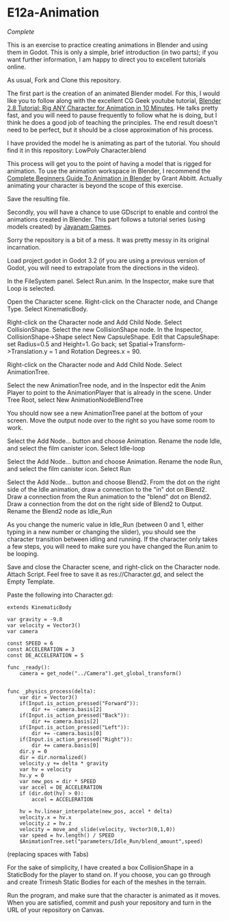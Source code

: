 # E12a-Animation

*Complete*

This is an exercise to practice creating animations in Blender and using them in Godot. This is only a simple, brief introduction (in two parts); if you want further information, I am happy to direct you to excellent tutorials online.

As usual, Fork and Clone this repository.

The first part is the creation of an animated Blender model. For this, I would like you to follow along with the excellent CG Geek youtube tutorial, [Blender 2.8 Tutorial: Rig ANY Character for Animation in 10 Minutes](https://www.youtube.com/watch?v=SBYb1YmaOMY). He talks pretty fast, and you will need to pause frequently to follow what he is doing, but I think he does a good job of teaching the principles. The end result doesn't need to be perfect, but it should be a close approximation of his process.

I have provided the model he is animating as part of the tutorial. You should find it in this repository: LowPoly Character.blend

This process will get you to the point of having a model that is rigged for animation. To use the animation workspace in Blender, I recommend the [Complete Beginners Guide To Animation in Blender](https://www.youtube.com/watch?v=zp6kCe5Kmf4&list=PLn3ukorJv4vvHr6RMoXrZSMVqmOKlqbBR) by Grant Abbitt. Actually animating your character is beyond the scope of this exercise.

Save the resulting file.

Secondly, you will have a chance to use GDscript to enable and control the animations created in Blender. This part follows a tutorial series (using models created) by [Jayanam Games](https://www.youtube.com/watch?v=msZw59Iln74).

Sorry the repository is a bit of a mess. It was pretty messy in its original incarnation.

Load project.godot in Godot 3.2 (if you are using a previous version of Godot, you will need to extrapolate from the directions in the video). 

In the FileSystem panel. Select Run.anim. In the Inspector, make sure that Loop is selected. 

Open the Character scene. Right-click on the Character node, and Change Type. Select KinematicBody.

Right-click on the Character node and Add Child Node. Select CollisionShape. Select the new CollisionShape node. In the Inspector, CollisionShape->Shape select New CapsuleShape. Edit that CapsuleShape: set Radius=0.5 and Height=1. Go back; set Spatial->Transform->Translation.y = 1 and Rotation Degrees.x = 90.

Right-click on the Character node and Add Child Node. Select AnimationTree.

Select the new AnimationTree node, and in the Inspector edit the Anim Player to point to the AnimationPlayer that is already in the scene. Under Tree Root, select New AnimationNodeBlendTree

You should now see a new AnimationTree panel at the bottom of your screen. Move the output node over to the right so you have some room to work.

Select the Add Node… button and choose Animation. Rename the node Idle, and select the film canister icon. Select Idle-loop

Select the Add Node… button and choose Animation. Rename the node Run, and select the film canister icon. Select Run

Select the Add Node… button and choose Blend2. From the dot on the right side of the Idle animation, draw a connection to the "in" dot on Blend2. Draw a connection from the Run animation to the "blend" dot on Blend2. Draw a connection from the dot on the right side of Blend2 to Output. Rename the Blend2 node as Idle_Run

As you change the numeric value in Idle_Run (between 0 and 1, either typing in a new number or changing the slider), you should see the character transition between idling and running. If the character only takes a few steps, you will need to make sure you have changed the Run.anim to be looping.

Save and close the Character scene, and right-click on the Character node. Attach Script. Feel free to save it as res://Character.gd, and select the Empty Template.

Paste the following into Character.gd:
```
extends KinematicBody

var gravity = -9.8
var velocity = Vector3()
var camera

const SPEED = 6
const ACCELERATION = 3
const DE_ACCELERATION = 5

func _ready():
	camera = get_node("../Camera").get_global_transform()


func _physics_process(delta):
	var dir = Vector3()
	if(Input.is_action_pressed("Forward")):
		dir += -camera.basis[2]
	if(Input.is_action_pressed("Back")):
		dir += camera.basis[2]
	if(Input.is_action_pressed("Left")):
		dir += -camera.basis[0]
	if(Input.is_action_pressed("Right")):
		dir += camera.basis[0]
	dir.y = 0
	dir = dir.normalized()
	velocity.y += delta * gravity
	var hv = velocity
	hv.y = 0
	var new_pos = dir * SPEED
	var accel = DE_ACCELERATION
	if (dir.dot(hv) > 0):
		accel = ACCELERATION
	
	hv = hv.linear_interpolate(new_pos, accel * delta)
	velocity.x = hv.x
	velocity.z = hv.z
	velocity = move_and_slide(velocity, Vector3(0,1,0))
	var speed = hv.length() / SPEED
	$AnimationTree.set("parameters/Idle_Run/blend_amount",speed)
```
(replacing spaces with Tabs)

For the sake of simplicity, I have created a box CollisionShape in a StaticBody for the player to stand on. If you choose, you can go through and create Trimesh Static Bodies for each of the meshes in the terrain.

Run the program, and make sure that the character is animated as it moves. When you are satisfied, commit and push your repository and turn in the URL of your repository on Canvas.
